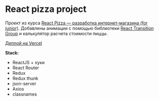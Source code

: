 # React pizza project

Проект из курса [React Pizza — разработка интернет-магазина (for junior)](https://www.youtube.com/watch?v=bziVFvq8cLQ&list=PL0FGkDGJQjJFMRmP7wZ771m1Nx-m2_qXq). 
Добавлены анимации с помощью библиотеки [React Transition Group](https://reactcommunity.org/react-transition-group/) и калькулятор расчета стоимости пиццы.

[Деплой на Vercel](https://react-pizza-project-beryl.vercel.app/)

**Stack:**

- ReactJS + хуки
- React Router
- Redux
- Redux thunk
- json-server
- Axios
- classnames
